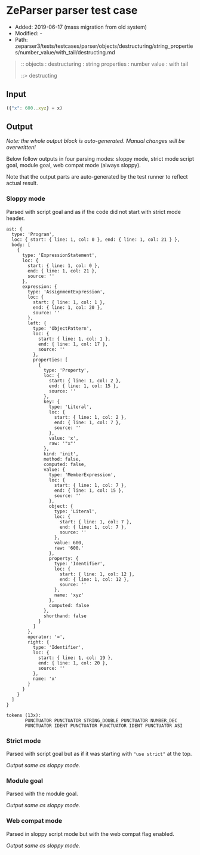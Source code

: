 # ZeParser parser test case

- Added: 2019-06-17 (mass migration from old system)
- Modified: -
- Path: zeparser3/tests/testcases/parser/objects/destructuring/string_properties/number_value/with_tail/destructing.md

> :: objects : destructuring : string properties : number value : with tail
>
> ::> destructing

## Input

`````js
({"x": 600..xyz} = x)
`````

## Output

_Note: the whole output block is auto-generated. Manual changes will be overwritten!_

Below follow outputs in four parsing modes: sloppy mode, strict mode script goal, module goal, web compat mode (always sloppy).

Note that the output parts are auto-generated by the test runner to reflect actual result.

### Sloppy mode

Parsed with script goal and as if the code did not start with strict mode header.

`````
ast: {
  type: 'Program',
  loc: { start: { line: 1, col: 0 }, end: { line: 1, col: 21 } },
  body: [
    {
      type: 'ExpressionStatement',
      loc: {
        start: { line: 1, col: 0 },
        end: { line: 1, col: 21 },
        source: ''
      },
      expression: {
        type: 'AssignmentExpression',
        loc: {
          start: { line: 1, col: 1 },
          end: { line: 1, col: 20 },
          source: ''
        },
        left: {
          type: 'ObjectPattern',
          loc: {
            start: { line: 1, col: 1 },
            end: { line: 1, col: 17 },
            source: ''
          },
          properties: [
            {
              type: 'Property',
              loc: {
                start: { line: 1, col: 2 },
                end: { line: 1, col: 15 },
                source: ''
              },
              key: {
                type: 'Literal',
                loc: {
                  start: { line: 1, col: 2 },
                  end: { line: 1, col: 7 },
                  source: ''
                },
                value: 'x',
                raw: '"x"'
              },
              kind: 'init',
              method: false,
              computed: false,
              value: {
                type: 'MemberExpression',
                loc: {
                  start: { line: 1, col: 7 },
                  end: { line: 1, col: 15 },
                  source: ''
                },
                object: {
                  type: 'Literal',
                  loc: {
                    start: { line: 1, col: 7 },
                    end: { line: 1, col: 7 },
                    source: ''
                  },
                  value: 600,
                  raw: '600.'
                },
                property: {
                  type: 'Identifier',
                  loc: {
                    start: { line: 1, col: 12 },
                    end: { line: 1, col: 12 },
                    source: ''
                  },
                  name: 'xyz'
                },
                computed: false
              },
              shorthand: false
            }
          ]
        },
        operator: '=',
        right: {
          type: 'Identifier',
          loc: {
            start: { line: 1, col: 19 },
            end: { line: 1, col: 20 },
            source: ''
          },
          name: 'x'
        }
      }
    }
  ]
}

tokens (13x):
       PUNCTUATOR PUNCTUATOR STRING_DOUBLE PUNCTUATOR NUMBER_DEC
       PUNCTUATOR IDENT PUNCTUATOR PUNCTUATOR IDENT PUNCTUATOR ASI
`````

### Strict mode

Parsed with script goal but as if it was starting with `"use strict"` at the top.

_Output same as sloppy mode._

### Module goal

Parsed with the module goal.

_Output same as sloppy mode._

### Web compat mode

Parsed in sloppy script mode but with the web compat flag enabled.

_Output same as sloppy mode._
